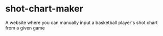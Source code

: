 # shot-chart-maker
A website where you can manually input a basketball player's shot chart from a given game
